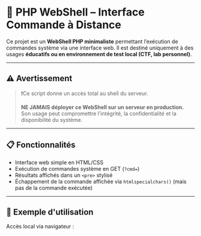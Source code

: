 # 🐚 PHP WebShell – Interface Commande à Distance

Ce projet est un **WebShell PHP minimaliste** permettant l’exécution de commandes système via une interface web. Il est destiné uniquement à des usages **éducatifs ou en environnement de test local (CTF, lab personnel)**.

---

## ⚠️ Avertissement

> ❗️Ce script donne un accès total au shell du serveur.
>
> **NE JAMAIS déployer ce WebShell sur un serveur en production.**  
> Son usage peut compromettre l'intégrité, la confidentialité et la disponibilité du système.

---

## 📋 Fonctionnalités

- Interface web simple en HTML/CSS
- Exécution de commandes système en GET (`?cmd=`)
- Résultats affichés dans un `<pre>` stylisé
- Échappement de la commande affichée via `htmlspecialchars()` (mais pas de la commande exécutée)

---

## 🔧 Exemple d'utilisation

Accès local via navigateur :

